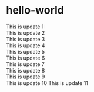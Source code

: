 # hello-world

This is update 1  
This is update 2  
This is update 3  
This is update 4  
This is update 5  
This is update 6  
This is update 7  
This is update 8  
This is update 9  
This is update 10
This is update 11  
